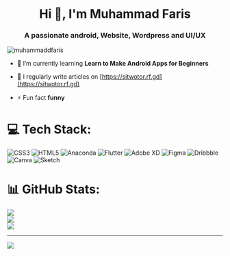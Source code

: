 <h1 align="center">Hi 👋, I'm Muhammad Faris</h1>
<h3 align="center">A passionate android, Website, Wordpress and UI/UX</h3>

<p align="left"> <img src="https://komarev.com/ghpvc/?username=muhammaddfaris&label=Profile%20views&color=0e75b6&style=flat" alt="muhammaddfaris" /> </p>

- 🌱 I’m currently learning **Learn to Make Android Apps for Beginners**

- 📝 I regularly write articles on [https://sitwotor.rf.gd](https://sitwotor.rf.gd)

- ⚡ Fun fact **funny**




# 💻 Tech Stack:
![CSS3](https://img.shields.io/badge/css3-%231572B6.svg?style=for-the-badge&logo=css3&logoColor=white) ![HTML5](https://img.shields.io/badge/html5-%23E34F26.svg?style=for-the-badge&logo=html5&logoColor=white) ![Anaconda](https://img.shields.io/badge/Anaconda-%2344A833.svg?style=for-the-badge&logo=anaconda&logoColor=white) ![Flutter](https://img.shields.io/badge/Flutter-%2302569B.svg?style=for-the-badge&logo=Flutter&logoColor=white) ![Adobe XD](https://img.shields.io/badge/Adobe%20XD-470137?style=for-the-badge&logo=Adobe%20XD&logoColor=#FF61F6) 	![Figma](https://img.shields.io/badge/figma-%23F24E1E.svg?style=for-the-badge&logo=figma&logoColor=white) ![Dribbble](https://img.shields.io/badge/Dribbble-EA4C89?style=for-the-badge&logo=dribbble&logoColor=white) ![Canva](https://img.shields.io/badge/Canva-%2300C4CC.svg?style=for-the-badge&logo=Canva&logoColor=white) ![Sketch](https://img.shields.io/badge/Sketch-FFB387?style=for-the-badge&logo=sketch&logoColor=black)
# 📊 GitHub Stats:
![](https://github-readme-stats.vercel.app/api?username=muhammaddfaris&theme=radical&hide_border=false&include_all_commits=true&count_private=true)<br/>
![](https://github-readme-streak-stats.herokuapp.com/?user=muhammaddfaris&theme=radical&hide_border=false)<br/>
![](https://github-readme-stats.vercel.app/api/top-langs/?username=muhammaddfaris&theme=radical&hide_border=false&include_all_commits=true&count_private=true&layout=compact)

---
[![](https://visitcount.itsvg.in/api?id=muhammaddfaris&icon=0&color=0)](https://visitcount.itsvg.in)

